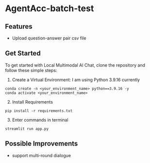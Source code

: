 # AgentAcc-batch-test
## Features
* Upload question-answer pair csv file

## Get Started
To get started with Local Multimodal AI Chat, clone the repository and follow these simple steps:

1. Create a Virtual Environment: I am using Python 3.9.16 currently
```shell
conda create -n <your_environment_name> python==3.9.16 -y
conda activate <your_environment_name>
```

2. Install Requirements
```shell
pip install -r requirements.txt
```

3. Enter commands in terminal
```shell
streamlit run app.py
```

## Possible Improvements
* support multi-round dialogue
